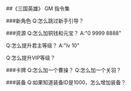 ##《三国英雄》 GM 指令集

###新角色
  Q:怎么跳过新手引导？

###资源
  Q:怎么加铜钱和元宝？
  A:"0 9999 8888"

  Q:怎么提升君主等级？
  A:"lv 10"
  
  Q:怎么提升VIP等级？

###卡牌
  Q:怎么加一个曹操？
  Q:怎么加一个关羽？

###装备
  Q:如果知道装备ID是1000，怎么增加装备？
